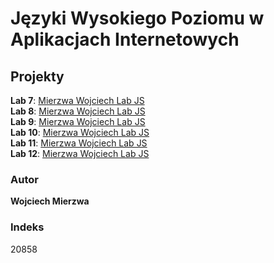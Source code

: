 # Języki Wysokiego Poziomu w Aplikacjach Internetowych

## Projekty

**Lab 7**: [Mierzwa Wojciech Lab JS](https://wojciechmierzwa.github.io/lab7)  
**Lab 8**: [Mierzwa Wojciech Lab JS](https://wojciechmierzwa.github.io/lab8)  
**Lab 9**: [Mierzwa Wojciech Lab JS](https://wojciechmierzwa.github.io/lab9/#/)  
**Lab 10**: [Mierzwa Wojciech Lab JS](https://wojciechmierzwa.github.io/lab10)  
**Lab 11**: [Mierzwa Wojciech Lab JS](https://wojciechmierzwa.github.io/lab11v2)  
**Lab 12**: [Mierzwa Wojciech Lab JS](https://lab12-35p6.vercel.app/)

### Autor
**Wojciech Mierzwa**  

### Indeks
20858
